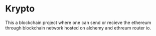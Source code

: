 # Krypto
This a blockchain project where one can send or recieve the ethereum through blockchain network hosted on alchemy and ethreum router io.
